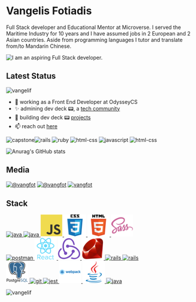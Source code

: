 # Vangelis Fotiadis 
Full Stack developer and Educational Mentor at Microverse. I served the Maritime Industry for 10 years and I have assumed jobs in 2 European and 2 Asian countries. Aside from programming languages I tutor and translate from/to Mandarin Chinese.
 
![I am an aspiring Full Stack developer.](https://media.giphy.com/media/4rZA5D22301iMgrUNd/giphy.gif)

## Latest Status 

<p align="left"> <img src="https://komarev.com/ghpvc/?username=vangelif&label=Profile%20views&color=ce9927&style=flat" alt="vangelif" /> </p>

- 🔭 working as a Front End Developer at OdysseyCS 
- ✨ admining dev deck 📟, a <a href="https://chat.whatsapp.com/DG71LdRpWNl51uu9ju2t6T">tech community</a> 
- 🌱 building dev deck 📟 <a href="https://docs.google.com/forms/d/1Jd4RjcaMdgoOMbLTwwM2CtjsHfnCRqjUKnG5E9-0vpA/prefill">projects</a> 
- 📫 reach out <a href="https://call.whatsapp.com/video/uerFwXzF6lMEmmRKfEtjsr">here</a>

<img src="https://api.accredible.com/v1/frontend/credential_website_embed_image/badge/93964796" alt="capstone" height="90" width="90" /><img src="https://api.accredible.com/v1/frontend/credential_website_embed_image/badge/92027157" alt="rails" height="90" width="90"/> <img src="https://api.accredible.com/v1/frontend/credential_website_embed_image/badge/79785422" alt="ruby" height="90" width="90"/> <img src="https://api.accredible.com/v1/frontend/credential_website_embed_image/badge/76794495" alt="html-css" height="90" width="90"/> <img src="https://api.accredible.com/v1/frontend/credential_website_embed_image/badge/74439977" alt="javascript" height="90" width="90"/> <img src="https://api.accredible.com/v1/frontend/credential_website_embed_image/badge/67898521" alt="html-css" height="90" width="90"/> 

![Anurag's GitHub stats](https://github-readme-stats.vercel.app/api?username=vangelif&show_icons=true&theme=monokai)

<!-- ## Watch   
 
- <a href="https://vangelis.website/inspirational-reading">On Computing</a>
- <a href="https://vangelis.website/inspirational-reading">On Chinese Thought</a>
- <a href="https://vangelis.website/inspirational-reading">On Western Thought</a>
-->

## Media  

<p align="left">
<a href="https://www.linkedin.com/in/vangelif/" target="blank"><img align="center" src="https://raw.githubusercontent.com/rahuldkjain/github-profile-readme-generator/master/src/images/icons/Social/linked-in-alt.svg" alt="@vangfot" height="30" width="40" /></a>
<a href="https://www.facebook.com/vangelif" target="blank"><img align="center" src="http://i.imgur.com/fep1WsG.png" alt="@vangfot" height="30" width="40" /></a>
<a href="https://twitter.com/vangelif_" target="blank"><img align="center" src="https://raw.githubusercontent.com/rahuldkjain/github-profile-readme-generator/master/src/images/icons/Social/twitter.svg" alt="vangfot" height="30" width="40" /></a>

</p> 

<!-- ## Support
- <a href="https://vangelis.website/charity">Offer to the Greater Good</a>
--> 
## Stack
<p align="left">


<a href="https://learn.microsoft.com/en-us/dotnet/csharp/" target="_blank" rel="noreferrer"> <img src="https://user-images.githubusercontent.com/25181517/121405384-444d7300-c95d-11eb-959f-913020d3bf90.png" alt="java" width="60" height="60"/> </a>
<a href="https://dotnet.microsoft.com/en-us/apps/aspnet" target="_blank" rel="noreferrer"> <img src="https://user-images.githubusercontent.com/25181517/121405754-b4f48f80-c95d-11eb-8893-fc325bde617f.png" alt="java" width="60" height="60"/> </a>
<a href="https://developer.mozilla.org/en-US/docs/Web/JavaScript" target="_blank" rel="noreferrer"> <img src="https://raw.githubusercontent.com/devicons/devicon/master/icons/javascript/javascript-original.svg" alt="javascript" width="60" height="60"/> </a> 
<a href="https://www.w3schools.com/css/" target="_blank" rel="noreferrer"> <img src="https://raw.githubusercontent.com/devicons/devicon/master/icons/css3/css3-original-wordmark.svg" alt="css3" width="60" height="60"/> </a> 
<a href="https://www.w3.org/html/" target="_blank" rel="noreferrer"> <img src="https://raw.githubusercontent.com/devicons/devicon/master/icons/html5/html5-original-wordmark.svg" alt="html5" width="60" height="60"/> </a> 
<a href="https://sass-lang.com" target="_blank" rel="noreferrer"> <img src="https://raw.githubusercontent.com/devicons/devicon/master/icons/sass/sass-original.svg" alt="sass" width="60" height="60"/> </a> <br>
<a href="https://postman.com" target="_blank" rel="noreferrer"> <img src="https://www.vectorlogo.zone/logos/getpostman/getpostman-icon.svg" alt="postman" width="60" height="60"/> </a> 
<a href="https://reactjs.org/" target="_blank" rel="noreferrer"> <img src="https://raw.githubusercontent.com/devicons/devicon/master/icons/react/react-original-wordmark.svg" alt="react" width="60" height="60"/> </a>
<a href="https://redux.js.org" target="_blank" rel="noreferrer"> <img src="https://raw.githubusercontent.com/devicons/devicon/master/icons/redux/redux-original.svg" alt="redux" width="60" height="60"/> </a>
<a href="https://www.ruby-lang.org/en/" target="_blank" rel="noreferrer"> <img src="https://raw.githubusercontent.com/devicons/devicon/master/icons/ruby/ruby-original.svg" alt="ruby" width="60" height="60"/> </a>
<a href="https://rubyonrails.org" target="_blank" rel="noreferrer"> <img src="https://user-images.githubusercontent.com/25181517/192603748-3ac17112-3653-4257-80da-a57334b11411.png" alt="rails" width="60" height="60"/> </a>
<a href="https://rubyonrails.org" target="_blank" rel="noreferrer"> <img src="https://user-images.githubusercontent.com/25181517/192603750-4142ae75-10fa-4b61-a773-8b2052834357.png" alt="rails" width="60" height="60"/> </a> <br>
<a href="https://www.postgresql.org" target="_blank" rel="noreferrer"> <img src="https://raw.githubusercontent.com/devicons/devicon/master/icons/postgresql/postgresql-original-wordmark.svg" alt="postgresql" width="60" height="60"/> </a>
<a href="https://git-scm.com/" target="_blank" rel="noreferrer"> <img src="https://www.vectorlogo.zone/logos/git-scm/git-scm-icon.svg" alt="git" width="60" height="60"/> </a> 
<a href="https://jestjs.io" target="_blank" rel="noreferrer"> <img src="https://www.vectorlogo.zone/logos/jestjsio/jestjsio-icon.svg" alt="jest" width="60" height="60"/> </a>
<a href="https://webpack.js.org" target="_blank" rel="noreferrer"> <img src="https://raw.githubusercontent.com/devicons/devicon/d00d0969292a6569d45b06d3f350f463a0107b0d/icons/webpack/webpack-original-wordmark.svg" alt="webpack" width="60" height="60"/> </a>
<a href="https://www.java.com" target="_blank" rel="noreferrer"> <img src="https://raw.githubusercontent.com/devicons/devicon/master/icons/java/java-original.svg" alt="java" width="60" height="60"/> </a>
<a href="https://mui.com/" target="_blank" rel="noreferrer"> <img src="https://user-images.githubusercontent.com/25181517/189716630-fe6c084c-6c66-43af-aa49-64c8aea4a5c2.png" alt="java" width="60" height="60"/> </a>  


 
<p><img align="left" src="https://github-readme-stats.vercel.app/api/top-langs?username=vangelif&show_icons=true&locale=en&layout=compact" alt="vangelif" /></p><br><br>

<!--## Recommended reading
  
- <a href="https://blog.codinghorror.com/">Jeff Atwood's Blog</a>
- <a href="https://www.joelonsoftware.com/">Joel Spolsky's Blog</a>
- <a href="https://www.yudkowsky.net/">Eliazer Yudkowsky's Blog</a>
- <a href="https://venkateshrao.com/">Venkatesh Rao's Blog</a>
- <a href="http://www.paulgraham.com/articles.html">Paul Graham's Essays</a>
- <a href="http://wadler.blogspot.com/">Philip Wadler's Blog</a>
- <a href="https://slatestarcodex.com/">Slate Star Codex Blog</a> -->
 
